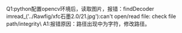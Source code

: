 
Q1:python配置opencv环境后，读取图片，报错：findDecoder imread_('../Rawfig/xfc石墨2.0/21.jpg'):can't open/read file: check file path/integrity\\
A1:报错原因：路径出现中为字符，修改路径。
